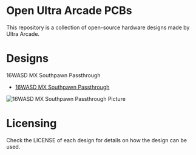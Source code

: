 # Open Ultra Arcade PCBs

This repository is a collection of open-source hardware designs made by Ultra Arcade.

# Designs

16WASD MX Southpawn Passthrough

- [16WASD MX Southpawn Passthrough](/16WASD%20MX%20Southpawn%20Passthrough/README.md)

![16WASD MX Southpawn Passthrough Picture](/16WASD%20MX%20Southpawn%20Passthrough/Assets/PCBPic2.png)


# Licensing

Check the LICENSE of each design for details on how the design can be used.